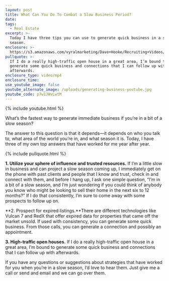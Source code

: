 ```yaml
---
layout: post
title: What Can You Do To Combat a Slow Business Period?
date:
tags:
  - Real Estate
excerpt: >-
  Today I have three tips you can use to generate quick business in a slow
  season.
enclosure: >-
  https://s3.amazonaws.com/vyralmarketing/Dave+Hooke/Recruiting+Videos/Central+PA+Real+Estate+Agent-+What+Can+You+Do+To+Combat+a+Slow+Business+Period%253F.mp4
pullquote: >-
  If I do a really high-traffic open house in a great area, I’m bound to
  generate some quick business and connections that I can follow up with
  afterwards.
enclosure_type: video/mp4
enclosure_time:
use_youtube_image: false
youtube_alternate_image: /uploads/generating-business-youtube.jpg
youtube_code: p7w1JWvLwtM
---
```



{% include youtube.html %}

What’s the fastest way to generate immediate business if you’re in a bit of a slow season?

The answer to this question is that it depends—it depends on who you talk to, what area of the world you’re in, and what season it is. Today, I have three of my own top answers that have worked for me year after year.

{% include pullquote.html %}

**1. Utilize your sphere of influence and trusted resources.** If I’m a little slow in business and can project a slow season coming up, I immediately get on the phone with past clients and people that I know and trust, check in and connect with them, and before I hang up, I ask one simple question, “I’m in a bit of a slow season, and I’m just wondering if you could think of anybody you know who might be looking to sell their home in the next six to 12 months?” If I do that consistently, I’m sure to come away with some prospects to follow up on.

**2. Prospect for expired listings.**There are different technologies like Vulcan 7 and RedX that offer expired data for properties that came off the market unsold. If used with consistency, you can generate some quick business. From those calls, you can generate a connection and possibly an appointment.

**3. High-traffic open houses.** If I do a really high-traffic open house in a great area, I’m bound to generate some quick business and connections that I can follow up with afterwards.

If you have any questions or suggestions about strategies that have worked for you when you’re in a slow season, I’d love to hear them. Just give me a call or send and email and we can go over them.